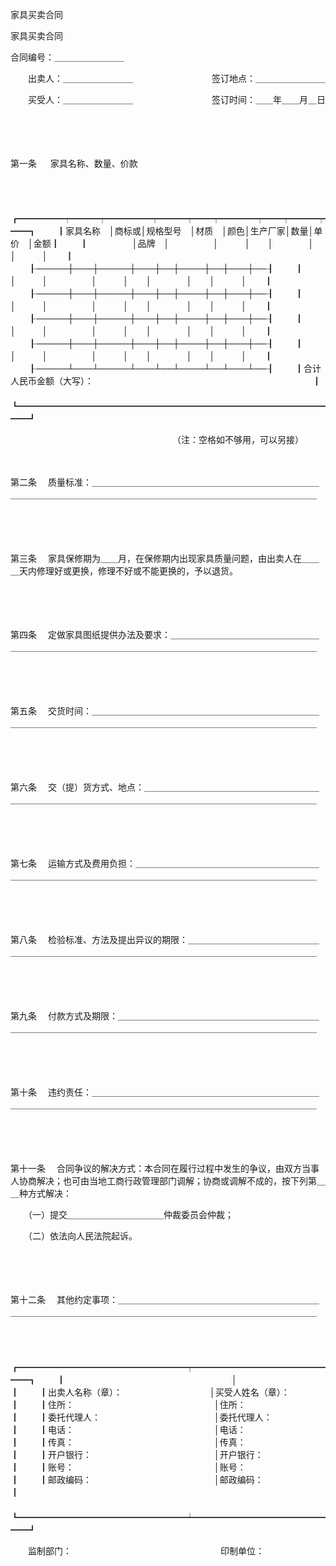 



家具买卖合同



 


 家具买卖合同　　　　　　　　　　　　　　　　　　　　　　　




 合同编号：＿＿＿＿＿＿＿＿



　　出卖人：＿＿＿＿＿＿＿＿　　　　　　　　　签订地点：＿＿＿＿＿＿＿＿

　　买受人：＿＿＿＿＿＿＿＿　　　　　　　　　签订时间：＿＿年＿＿月＿日

　　

　　

第一条
　 家具名称、数量、价款

　　


　　┏━━━━━┯━━━┯━━━━━┯━━━┯━━┯━━━━┯━━┯━━━┯━━┓
　　┃家具名称　│商标或│规格型号　│材质　│颜色│生产厂家│数量│单价　│金额┃
　　┃　　　　　│品牌　│　　　　　│　　　│　　│　　　　│　　│　　　│　　┃
　　┠─────┼───┼─────┼───┼──┼────┼──┼───┼──┨
　　┃　　　　　│　　　│　　　　　│　　　│　　│　　　　│　　│　　　│　　┃
　　┠─────┼───┼─────┼───┼──┼────┼──┼───┼──┨
　　┃　　　　　│　　　│　　　　　│　　　│　　│　　　　│　　│　　　│　　┃
　　┠─────┼───┼─────┼───┼──┼────┼──┼───┼──┨
　　┃　　　　　│　　　│　　　　　│　　　│　　│　　　　│　　│　　　│　　┃
　　┠─────┼───┼─────┼───┼──┼────┼──┼───┼──┨
　　┃　　　　　│　　　│　　　　　│　　　│　　│　　　　│　　│　　　│　　┃
　　┠─────┴───┴─────┴───┴──┴────┴──┴───┴──┨
　　┃合计人民币金额（大写）：　　　　　　　　　　　　　　　　　　　　　　　　　┃
　　┗━━━━━━━━━━━━━━━━━━━━━━━━━━━━━━━━━━━━━┛
　　


　　　　　　　　　　　　　　　　　　　（注：空格如不够用，可以另接）

　　

第二条
　质量标准：＿＿＿＿＿＿＿＿＿＿＿＿＿＿＿＿＿＿＿＿＿＿＿＿＿＿＿＿＿＿＿＿＿＿＿＿＿＿＿＿＿＿＿＿＿＿＿＿＿＿＿＿＿＿＿＿＿＿＿＿＿

　　

　　

第三条
　家具保修期为＿＿月，在保修期内出现家具质量问题，由出卖人在＿＿＿天内修理好或更换，修理不好或不能更换的，予以退货。

　　

　　

第四条
　定做家具图纸提供办法及要求：＿＿＿＿＿＿＿＿＿＿＿＿＿＿＿＿＿＿＿＿＿＿＿＿＿＿＿＿＿＿＿＿＿＿＿＿＿＿＿＿＿＿＿＿＿＿＿＿＿＿＿＿

　　

　　

第五条
　交货时间：＿＿＿＿＿＿＿＿＿＿＿＿＿＿＿＿＿＿＿＿＿＿＿＿＿＿＿＿＿＿＿＿＿＿＿＿＿＿＿＿＿＿＿＿＿＿＿＿＿＿＿＿＿＿＿＿＿＿＿＿＿

　　

　　

第六条
　交（提）货方式、地点：＿＿＿＿＿＿＿＿＿＿＿＿＿＿＿＿＿＿＿＿＿＿＿＿＿＿＿＿＿＿＿＿＿＿＿＿＿＿＿＿＿＿＿＿＿＿＿＿＿＿＿＿＿＿＿

　　

　　

第七条
　运输方式及费用负担：＿＿＿＿＿＿＿＿＿＿＿＿＿＿＿＿＿＿＿＿＿＿＿＿＿＿＿＿＿＿＿＿＿＿＿＿＿＿＿＿＿＿＿＿＿＿＿＿＿＿＿＿＿＿＿＿

　　

　　

第八条
　检验标准、方法及提出异议的期限：＿＿＿＿＿＿＿＿＿＿＿＿＿＿＿＿＿＿＿＿＿＿＿＿＿＿＿＿＿＿＿＿＿＿＿＿＿＿＿＿＿＿＿＿＿＿＿＿＿＿

　　

　　

第九条
　付款方式及期限：＿＿＿＿＿＿＿＿＿＿＿＿＿＿＿＿＿＿＿＿＿＿＿＿＿＿＿＿＿＿＿＿＿＿＿＿＿＿＿＿＿＿＿＿＿＿＿＿＿＿＿＿＿＿＿＿＿＿

　　

　　

第十条
　违约责任：＿＿＿＿＿＿＿＿＿＿＿＿＿＿＿＿＿＿＿＿＿＿＿＿＿＿＿＿＿＿＿＿＿＿＿＿＿＿＿＿＿＿＿＿＿＿＿＿＿＿＿＿＿＿＿＿＿＿＿＿＿

　　

　　

第十一条
　合同争议的解决方式：本合同在履行过程中发生的争议，由双方当事人协商解决；也可由当地工商行政管理部门调解；协商或调解不成的，按下列第＿＿种方式解决：

　　（一）提交＿＿＿＿＿＿＿＿＿＿＿仲裁委员会仲裁；

　　（二）依法向人民法院起诉。

　　

　　

第十二条
　其他约定事项：＿＿＿＿＿＿＿＿＿＿＿＿＿＿＿＿＿＿＿＿＿＿＿＿＿＿＿＿＿＿＿＿＿＿＿＿＿＿＿＿＿＿＿＿＿＿＿＿＿＿＿＿＿＿＿＿＿＿

　　


　　┏━━━━━━━━━━━━━━━━━━━┯━━━━━━━━━━━━━━━━━┓
　　┃　　　　　　　　　　　　　　　　　　　│　　　　　　　　　　　　　　　　　┃
　　┃出卖人名称（章）：　　　　　　　　　　│买受人姓名（章）：　　　　　　　　┃
　　┃住所：　　　　　　　　　　　　　　　　│住所：　　　　　　　　　　　　　　┃
　　┃委托代理人：　　　　　　　　　　　　　│委托代理人：　　　　　　　　　　　┃
　　┃电话：　　　　　　　　　　　　　　　　│电话：　　　　　　　　　　　　　　┃
　　┃传真：　　　　　　　　　　　　　　　　│传真：　　　　　　　　　　　　　　┃
　　┃开户银行：　　　　　　　　　　　　　　│开户银行：　　　　　　　　　　　　┃
　　┃账号：　　　　　　　　　　　　　　　　│账号：　　　　　　　　　　　　　　┃
　　┃邮政编码：　　　　　　　　　　　　　　│邮政编码：　　　　　　　　　　　　┃
　　┗━━━━━━━━━━━━━━━━━━━┷━━━━━━━━━━━━━━━━━┛
　　


　　监制部门：　　　　　　　　　　　　　　　　　印制单位：